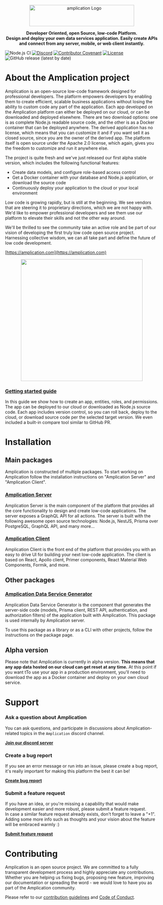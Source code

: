 <p align="center">
  <a href="https://amplication.com" target="_blank">
    <img width="344" height="70" src="https://amplication.com/assets/amplication-logo.svg" alt="amplication  Logo"></a>
</p>

 <p align="center"><b>Developer Oriented, open Source, low-code Platform. <br/>
 Design and deploy your own data services application. Easily create APIs and connect from any server, mobile, or web client instantly.</b></p>

![Node.js CI](https://github.com/amplication/amplication/workflows/Node.js%20CI/badge.svg)
[![Discord](https://img.shields.io/discord/757179260417867879?label=discord)](https://discord.gg/b8MrjU6)
[![Contributor Covenant](https://img.shields.io/badge/Contributor%20Covenant-v2.0%20adopted-ff69b4.svg)](code_of_conduct.md)
[![License](https://img.shields.io/badge/License-Apache%202.0-blue.svg)](https://opensource.org/licenses/Apache-2.0)
<img alt="GitHub release (latest by date)" src="https://img.shields.io/github/v/release/amplication/amplication?color=purple">

# About the Amplication project

Amplication is an open-source low-code framework designed for professional developers. The platform empowers developers by enabling them to create efficient, scalable business applications without losing the ability to custom code any part of the application. Each app developed on the Amplication platform can either be deployed on our cloud, or can be downloaded and deployed elsewhere. There are two download options: one is as complete Node.js readable source code, and the other is as a Docker container that can be deployed anywhere. The derived application has no license, which means that you can customize it and if you want sell it as closed source, since you are the owner of the derived app. The platform itself is open source under the Apache 2.0 license, which again, gives you the freedom to customize and run it anywhere else.

The project is quite fresh and we've just released our first alpha stable version, which includes the following functional features:

<ul>
  <li>Create data models, and configure role-based access control</li>
  <li>Get a Docker container with your database and Node.js application, or download the source code</li>
  <li>Continuously deploy your application to the cloud or your local environment</li>
</ul>

Low code is growing rapidly, but is still at the beginning. We see vendors that are steering it to proprietary directions, which we are not happy with. We'd like to empower professional developers and see them use our platform to elevate their skills and not the other way around.

We'll be thrilled to see the community take an active role and be part of our vision of developing the first truly low code open source project. Harnessing collective wisdom, we can all take part and define the future of low code development.

[https://amplication.com](https://amplication.com)

<p align="center">
<img src="https://amplication.com/assets/images/amplication build mockup.png" height="400"/>
</p>

### [Getting started guide](https://docs.amplication.com/guides/getting-started/first-app)

In this guide we show how to create an app, entities, roles, and permissions. The app can be deployed to our cloud or downloaded as Node.js source code. Each app includes version control, so you can roll back, deploy to the cloud, or download source code per the selected target version. We even included a built-in compare tool similar to GitHub PR.

# Installation

## Main packages

Amplication is constructed of multiple packages. To start working on Amplication follow the installation instructions on "Amplication Server" and "Amplication Client".

### [Amplication Server](./packages/amplication-server/README.md)

Amplication Server is the main component of the platform that provides all the core functionality to design and create low-code applications.
The server exposes a GraphQL API for all actions. The server is built with the following awesome open source technologies: Node.js, NestJS, Prisma over PostgreSQL, GraphQL API, and many more...

### [Amplication Client](./packages/amplication-client/README.md)

Amplication Client is the front end of the platform that provides you with an easy to drive UI for building your next low-code application.
The client is based on React, Apollo client, Primer components, React Material Web Components, Formik, and more.

## Other packages

### [Amplication Data Service Generator](./packages/amplication-data-service-generator/README.md)

Amplication Data Service Generator is the component that generates the server-side code (models, Prisma client, REST API, authentication, and authorization filters) of the application built with Amplication. This package is used internally by Amplication server.

To use this package as a library or as a CLI with other projects, follow the instructions on the package page.

## Alpha version

Please note that Amplication is currently in alpha version. <b>This means that any app data hosted on our cloud can get reset at any time.</b> At this point if you want tTo use your app in a production environment, you'll need to download the app as a Docker container and deploy on your own cloud service.

# Support

### Ask a question about Amplication

You can ask questions, and participate in discussions about Amplication-related topics in the `Amplication` discord channel.

[**Join our discord server**](https://discord.gg/b8MrjU6)

### Create a bug report

If you see an error message or run into an issue, please create a bug report, it's really important for making this platform the best it can be!

[**Create bug report**](https://github.com/amplication/amplication/issues/new?assignees=&labels=type%3A%20bug&template=bug_report.md&title=)

### Submit a feature request

If you have an idea, or you're missing a capability that would make development easier and more robust, please submit a feature request.<br/>
In case a similar feature request already exists, don't forget to leave a "+1". Adding some more info such as thoughts and your vision about the feature will be embraced warmly :)

[**Submit feature request**](https://github.com/amplication/amplication/issues/new?assignees=&labels=type%3A%20feature%20request&template=feature_request.md&title=)

# Contributing

Amplication is an open source project. We are committed to a fully transparent development process and highly appreciate any contributions. Whether you are helping us fixing bugs, proposing new feature, improving our documentation or spreading the word - we would love to have you as part of the Amplication community.

Please refer to our [contribution guidelines](./CONTRIBUTING.md) and [Code of Conduct](./code_of_conduct.md).
